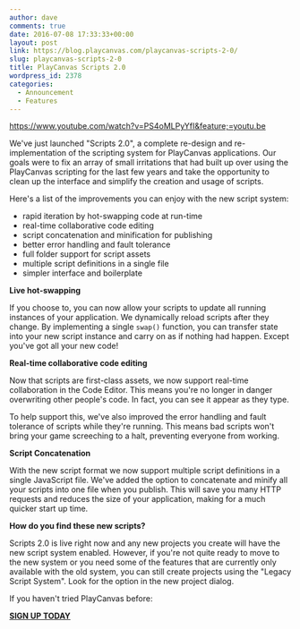 ```yaml
---
author: dave
comments: true
date: 2016-07-08 17:33:33+00:00
layout: post
link: https://blog.playcanvas.com/playcanvas-scripts-2-0/
slug: playcanvas-scripts-2-0
title: PlayCanvas Scripts 2.0
wordpress_id: 2378
categories:
  - Announcement
  - Features
---
```


https://www.youtube.com/watch?v=PS4oMLPyYfI&feature;=youtu.be

We've just launched "Scripts 2.0", a complete re-design and re-implementation of the scripting system for PlayCanvas applications. Our goals were to fix an array of small irritations that had built up over using the PlayCanvas scripting for the last few years and take the opportunity to clean up the interface and simplify the creation and usage of scripts.

Here's a list of the improvements you can enjoy with the new script system:

- rapid iteration by hot-swapping code at run-time
- real-time collaborative code editing
- script concatenation and minification for publishing
- better error handling and fault tolerance
- full folder support for script assets
- multiple script definitions in a single file
- simpler interface and boilerplate

**Live hot-swapping**

If you choose to, you can now allow your scripts to update all running instances of your application. We dynamically reload scripts after they change. By implementing a single `swap()` function, you can transfer state into your new script instance and carry on as if nothing had happen. Except you've got all your new code!

**Real-time collaborative code editing**

Now that scripts are first-class assets, we now support real-time collaboration in the Code Editor. This means you're no longer in danger overwriting other people's code. In fact, you can see it appear as they type.

To help support this, we've also improved the error handling and fault tolerance of scripts while they're running. This means bad scripts won't bring your game screeching to a halt, preventing everyone from working.

**Script Concatenation**

With the new script format we now support multiple script definitions in a single JavaScript file. We've added the option to concatenate and minify all your scripts into one file when you publish. This will save you many HTTP requests and reduces the size of your application, making for a much quicker start up time.

**How do you find these new scripts?**

Scripts 2.0 is live right now and any new projects you create will have the new script system enabled. However, if you're not quite ready to move to the new system or you need some of the features that are currently only available with the old system, you can still create projects using the "Legacy Script System". Look for the option in the new project dialog.

If you haven't tried PlayCanvas before:

**[SIGN UP TODAY](https://playcanvas.com)**
